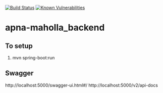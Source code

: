 [![Build Status](https://travis-ci.org/apna-mohalla/foundation.svg?branch=master)](https://travis-ci.org/apna-mohalla/foundation)
[![Known Vulnerabilities](https://snyk.io/test/github/apna-mohalla/foundation/badge.svg)](https://snyk.io/test/github/apna-mohalla/foundation)

# apna-maholla_backend

## To setup
1. mvn spring-boot:run


## Swagger
http://localhost:5000/swagger-ui.html#/
http://localhost:5000/v2/api-docs